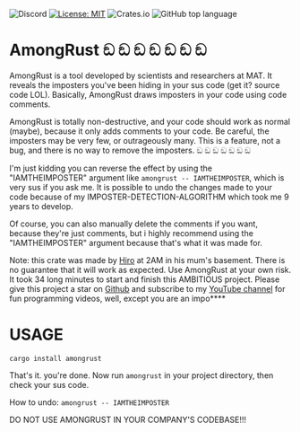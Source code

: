 <!--- ![test workflow](https://github.com/0xhiro/amongrust/actions/workflows/test.yml/badge.svg) -->
![Discord](https://img.shields.io/discord/1018936651612967043)
[![License: MIT](https://img.shields.io/badge/License-MIT-yellow.svg)](https://opensource.org/licenses/MIT)
![Crates.io](https://img.shields.io/crates/d/amongrust)
![GitHub top language](https://img.shields.io/github/languages/top/0xhiro/amongrust)


# AmongRust ඞ ඞ ඞ ඞ ඞ ඞ ඞ 

AmongRust is a tool developed by scientists and researchers at MAT. It reveals the imposters you've been hiding in your sus code (get it? source code LOL). Basically, AmongRust draws imposters in your code using code comments.

AmongRust is totally non-destructive, and your code should work as normal (maybe), because it only adds comments to your code.
Be careful, the imposters may be very few, or outrageously many. This is a feature, not a bug, and there is no way to remove the imposters. ඞ ඞ ඞ ඞ ඞ ඞ ඞ 


I'm just kidding you can reverse the effect by using the "IAMTHEIMPOSTER" argument like `amongrust -- IAMTHEIMPOSTER`, which is very sus if you ask me.
It is possible to undo the changes made to your code because of my IMPOSTER-DETECTION-ALGORITHM which took me 9 years to develop.

Of course, you can also manually delete the comments if you want, because they're just comments, but i highly recommend using the "IAMTHEIMPOSTER" argument because that's what it was made for.

Note: this crate was made by [Hiro](https://twitter.com/0x1hiro) at 2AM in his mum's basement. There is no guarantee that it will work as expected. Use AmongRust at your own risk. It took 34 long minutes to start and finish this AMBITIOUS project. Please give this project a star on [Github](https://github.com/0xhiro/amongrust) and subscribe to my [YouTube channel](https://www.youtube.com/channel/UCv3SId-GfOT7MCaHVl88SQQ) for fun programming videos, well, except you are an impo****

# USAGE

`cargo install amongrust`

That's it. you're done. Now run `amongrust` in your project directory, then check your sus code.

How to undo: `amongrust -- IAMTHEIMPOSTER`


DO NOT USE AMONGRUST IN YOUR COMPANY'S CODEBASE!!!